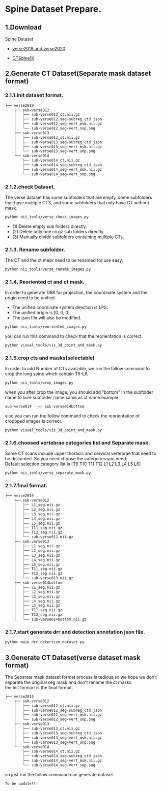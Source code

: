 <!--
 * @Description: 
 * @version: 
 * @Author: ThreeStones1029 2320218115@qq.com
 * @Date: 2024-03-29 07:33:58
 * @LastEditors: ShuaiLei
 * @LastEditTime: 2024-04-03 01:45:48
-->
# Spine Dataset Prepare.
## 1.Download
Spine Dataset
* [verse2019 and verse2020](https://github.com/anjany/verse)

* [CTSpine1K](https://github.com/MIRACLE-Center/CTSpine1K)

## 2.Generate CT Dataset(Separate mask dataset format)
### 2.1.1.init dataset format.
~~~bash
├── verse2019
    ├── sub-verse012
    │   ├── sub-verse012_ct.nii.gz
    │   ├── sub-verse012_seg-subreg_ctd.json
    │   ├── sub-verse012_seg-vert_msk.nii.gz
    │   └── sub-verse012_seg-vert_snp.png
    ├── sub-verse013
    │   ├── sub-verse013_ct.nii.gz
    │   ├── sub-verse013_seg-subreg_ctd.json
    │   ├── sub-verse013_seg-vert_msk.nii.gz
    │   └── sub-verse013_seg-vert_snp.png
    └── sub-verse014
        ├── sub-verse014_ct.nii.gz
        ├── sub-verse014_seg-subreg_ctd.json
        ├── sub-verse014_seg-vert_msk.nii.gz
        └── sub-verse014_seg-vert_snp.png
~~~
### 2.1.2.check Dataset.
The verse dataset has some subfolders that are empty, some subfolders that have multiple CTS, and some subfolders that only have CT without mask.
~~~bash
python nii_tools/verse_check_images.py
~~~
* (1) Delete empty sub folders directly.
* (2) Delete only one nii.gz sub folders directly.
* (3) Manually divide subfolders containing multiple CTs.

### 2.1.3. Rename subfolder.
The CT and the ct mask need to be renamed for use easy.
~~~bash
python nii_tools/verse_rename_images.py
~~~

### 2.1.4. Reoriented ct and ct mask.
In order to generate DRR for projection, the coordinate system and the origin need to be unified.
* The unified coordinate system direction is LPS.
* The unified origin is [0, 0, 0]
* The json file will also be modified.
~~~bash
python nii_tools/reoriented_images.py
~~~
you can run this command to check that the reorientation is correct.
~~~bash
python visual_tools/vis_3d_point_and_mask.py
~~~

### 2.1.5.crop cts and masks(selectable)
In order to add Number of CTs available, we run the follow command to crop the long spine which contain T9-L6.
~~~bash
python nii_tools/crop_images.py
~~~
when you after crop the image, you should add "bottom" in the subfolder name to sure subfolder name same as ct name.example
~~~bash
sub-verse014 -->> sub-verse014bottom
~~~
also you can run the follow command to check the reorientation of croppped images is correct.
~~~bash
python visual_tools/vis_3d_point_and_mask.py
~~~

### 2.1.6.choosed vertebrae categories list and Separate mask.
Some CT scans include upper thoracic and cervical vertebrae that need to be discarded. So you need choose the categories you need.\
Default selection category list is [T9 T10 T11 T12 L1 L2 L3 L4 L5 L6]
~~~bash
python nii_tools/verse_separate_mask.py
~~~

### 2.1.7.final format.
~~~bash
├── verse2019
    ├── sub-verse012
    │   ├── L1_seg.nii.gz
    │   ├── L2_seg.nii.gz
    │   ├── L3_seg.nii.gz
    │   ├── L4_seg.nii.gz
    │   ├── L5_seg.nii.gz
    │   ├── T11_seg.nii.gz
    │   ├── T12_seg.nii.gz
    │   └── sub-verse012.nii.gz
    ├── sub-verse013
    │   ├── L1_seg.nii.gz
    │   ├── L2_seg.nii.gz
    │   ├── L3_seg.nii.gz
    │   ├── L4_seg.nii.gz
    │   ├── L5_seg.nii.gz
    │   ├── T11_seg.nii.gz
    │   ├── T12_seg.nii.gz
    │   └── sub-verse013.nii.gz
    ├── sub-verse014bottom
    │   ├── L1_seg.nii.gz
    │   ├── L2_seg.nii.gz
    │   ├── L3_seg.nii.gz
    │   ├── L4_seg.nii.gz
    │   ├── L5_seg.nii.gz
    │   ├── T11_seg.nii.gz
    │   ├── T12_seg.nii.gz
    │   └── sub-verse014bottom.nii.gz
~~~

### 2.1.7.start generate drr and detection annotation json file.
~~~bash
python main_drr_detection_dataset.py
~~~

## 3.Generate CT Dataset(verse dataset mask format)
The Separate mask dataset format process is tedious,so we hope we don't separate the original seg mask and don't rename the ct masks.\
the init formart is the final format.
~~~bash
├── verse2019
    ├── sub-verse012
    │   ├── sub-verse012_ct.nii.gz
    │   ├── sub-verse012_seg-subreg_ctd.json
    │   ├── sub-verse012_seg-vert_msk.nii.gz
    │   └── sub-verse012_seg-vert_snp.png
    ├── sub-verse013
    │   ├── sub-verse013_ct.nii.gz
    │   ├── sub-verse013_seg-subreg_ctd.json
    │   ├── sub-verse013_seg-vert_msk.nii.gz
    │   └── sub-verse013_seg-vert_snp.png
    └── sub-verse014
        ├── sub-verse014_ct.nii.gz
        ├── sub-verse014_seg-subreg_ctd.json
        ├── sub-verse014_seg-vert_msk.nii.gz
        └── sub-verse014_seg-vert_snp.png
~~~
so just run the follow command can generate dataset.
~~~bash
To be update!!!
~~~


